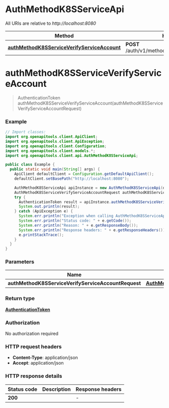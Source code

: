 # AuthMethodK8SServiceApi

All URIs are relative to *http://localhost:8080*

| Method | HTTP request | Description |
|------------- | ------------- | -------------|
| [**authMethodK8SServiceVerifyServiceAccount**](AuthMethodK8SServiceApi.md#authMethodK8SServiceVerifyServiceAccount) | **POST** /auth/v1/method/kubernetes/serviceaccount |  |


<a id="authMethodK8SServiceVerifyServiceAccount"></a>
# **authMethodK8SServiceVerifyServiceAccount**
> AuthenticationToken authMethodK8SServiceVerifyServiceAccount(authMethodK8SServiceVerifyServiceAccountRequest)



### Example
```java
// Import classes:
import org.openapitools.client.ApiClient;
import org.openapitools.client.ApiException;
import org.openapitools.client.Configuration;
import org.openapitools.client.models.*;
import org.openapitools.client.api.AuthMethodK8SServiceApi;

public class Example {
  public static void main(String[] args) {
    ApiClient defaultClient = Configuration.getDefaultApiClient();
    defaultClient.setBasePath("http://localhost:8080");

    AuthMethodK8SServiceApi apiInstance = new AuthMethodK8SServiceApi(defaultClient);
    AuthMethodK8SServiceVerifyServiceAccountRequest authMethodK8SServiceVerifyServiceAccountRequest = new AuthMethodK8SServiceVerifyServiceAccountRequest(); // AuthMethodK8SServiceVerifyServiceAccountRequest | 
    try {
      AuthenticationToken result = apiInstance.authMethodK8SServiceVerifyServiceAccount(authMethodK8SServiceVerifyServiceAccountRequest);
      System.out.println(result);
    } catch (ApiException e) {
      System.err.println("Exception when calling AuthMethodK8SServiceApi#authMethodK8SServiceVerifyServiceAccount");
      System.err.println("Status code: " + e.getCode());
      System.err.println("Reason: " + e.getResponseBody());
      System.err.println("Response headers: " + e.getResponseHeaders());
      e.printStackTrace();
    }
  }
}
```

### Parameters

| Name | Type | Description  | Notes |
|------------- | ------------- | ------------- | -------------|
| **authMethodK8SServiceVerifyServiceAccountRequest** | [**AuthMethodK8SServiceVerifyServiceAccountRequest**](AuthMethodK8SServiceVerifyServiceAccountRequest.md)|  | |

### Return type

[**AuthenticationToken**](AuthenticationToken.md)

### Authorization

No authorization required

### HTTP request headers

 - **Content-Type**: application/json
 - **Accept**: application/json

### HTTP response details
| Status code | Description | Response headers |
|-------------|-------------|------------------|
| **200** |  |  -  |

